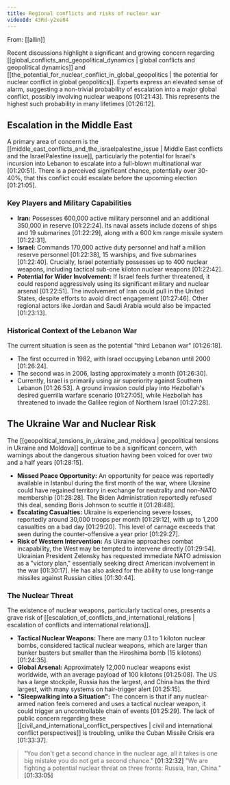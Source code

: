 ```yaml
---
title: Regional conflicts and risks of nuclear war
videoId: 43Rd-y2xe84
---
```


From: [[allin]] <br/> 

Recent discussions highlight a significant and growing concern regarding [[global_conflicts_and_geopolitical_dynamics | global conflicts and geopolitical dynamics]] and [[the_potential_for_nuclear_conflict_in_global_geopolitics | the potential for nuclear conflict in global geopolitics]]. Experts express an elevated sense of alarm, suggesting a non-trivial probability of escalation into a major global conflict, possibly involving nuclear weapons <a class="yt-timestamp" data-t="01:21:43">[01:21:43]</a>. This represents the highest such probability in many lifetimes <a class="yt-timestamp" data-t="01:26:12">[01:26:12]</a>.

## Escalation in the Middle East
A primary area of concern is the [[middle_east_conflicts_and_the_israelpalestine_issue | Middle East conflicts and the IsraelPalestine issue]], particularly the potential for Israel's incursion into Lebanon to escalate into a full-blown multinational war <a class="yt-timestamp" data-t="01:20:51">[01:20:51]</a>. There is a perceived significant chance, potentially over 30-40%, that this conflict could escalate before the upcoming election <a class="yt-timestamp" data-t="01:21:05">[01:21:05]</a>.

### Key Players and Military Capabilities
*   **Iran:** Possesses 600,000 active military personnel and an additional 350,000 in reserve <a class="yt-timestamp" data-t="01:22:24">[01:22:24]</a>. Its naval assets include dozens of ships and 19 submarines <a class="yt-timestamp" data-t="01:22:29">[01:22:29]</a>, along with a 600 km range missile system <a class="yt-timestamp" data-t="01:22:31">[01:22:31]</a>.
*   **Israel:** Commands 170,000 active duty personnel and half a million reserve personnel <a class="yt-timestamp" data-t="01:22:38">[01:22:38]</a>, 15 warships, and five submarines <a class="yt-timestamp" data-t="01:22:40">[01:22:40]</a>. Crucially, Israel potentially possesses up to 400 nuclear weapons, including tactical sub-one kiloton nuclear weapons <a class="yt-timestamp" data-t="01:22:42">[01:22:42]</a>.
*   **Potential for Wider Involvement:** If Israel feels further threatened, it could respond aggressively using its significant military and nuclear arsenal <a class="yt-timestamp" data-t="01:22:51">[01:22:51]</a>. The involvement of Iran could pull in the United States, despite efforts to avoid direct engagement <a class="yt-timestamp" data-t="01:27:46">[01:27:46]</a>. Other regional actors like Jordan and Saudi Arabia would also be impacted <a class="yt-timestamp" data-t="01:23:13">[01:23:13]</a>.

### Historical Context of the Lebanon War
The current situation is seen as the potential "third Lebanon war" <a class="yt-timestamp" data-t="01:26:18">[01:26:18]</a>.
*   The first occurred in 1982, with Israel occupying Lebanon until 2000 <a class="yt-timestamp" data-t="01:26:24">[01:26:24]</a>.
*   The second was in 2006, lasting approximately a month <a class="yt-timestamp" data-t="01:26:30">[01:26:30]</a>.
*   Currently, Israel is primarily using air superiority against Southern Lebanon <a class="yt-timestamp" data-t="01:26:53">[01:26:53]</a>. A ground invasion could play into Hezbollah's desired guerrilla warfare scenario <a class="yt-timestamp" data-t="01:27:05">[01:27:05]</a>, while Hezbollah has threatened to invade the Galilee region of Northern Israel <a class="yt-timestamp" data-t="01:27:28">[01:27:28]</a>.

## The Ukraine War and Nuclear Risk
The [[geopolitical_tensions_in_ukraine_and_moldova | geopolitical tensions in Ukraine and Moldova]] continue to be a significant concern, with warnings about the dangerous situation having been voiced for over two and a half years <a class="yt-timestamp" data-t="01:28:15">[01:28:15]</a>.
*   **Missed Peace Opportunity:** An opportunity for peace was reportedly available in Istanbul during the first month of the war, where Ukraine could have regained territory in exchange for neutrality and non-NATO membership <a class="yt-timestamp" data-t="01:28:28">[01:28:28]</a>. The Biden Administration reportedly refused this deal, sending Boris Johnson to scuttle it <a class="yt-timestamp" data-t="01:28:48">[01:28:48]</a>.
*   **Escalating Casualties:** Ukraine is experiencing severe losses, reportedly around 30,000 troops per month <a class="yt-timestamp" data-t="01:29:12">[01:29:12]</a>, with up to 1,200 casualties on a bad day <a class="yt-timestamp" data-t="01:29:20">[01:29:20]</a>. This level of carnage exceeds that seen during the counter-offensive a year prior <a class="yt-timestamp" data-t="01:29:27">[01:29:27]</a>.
*   **Risk of Western Intervention:** As Ukraine approaches combat incapability, the West may be tempted to intervene directly <a class="yt-timestamp" data-t="01:29:54">[01:29:54]</a>. Ukrainian President Zelensky has requested immediate NATO admission as a "victory plan," essentially seeking direct American involvement in the war <a class="yt-timestamp" data-t="01:30:17">[01:30:17]</a>. He has also asked for the ability to use long-range missiles against Russian cities <a class="yt-timestamp" data-t="01:30:44">[01:30:44]</a>.

### The Nuclear Threat
The existence of nuclear weapons, particularly tactical ones, presents a grave risk of [[escalation_of_conflicts_and_international_relations | escalation of conflicts and international relations]].
*   **Tactical Nuclear Weapons:** There are many 0.1 to 1 kiloton nuclear bombs, considered tactical nuclear weapons, which are larger than bunker busters but smaller than the Hiroshima bomb (15 kilotons) <a class="yt-timestamp" data-t="01:24:35">[01:24:35]</a>.
*   **Global Arsenal:** Approximately 12,000 nuclear weapons exist worldwide, with an average payload of 100 kilotons <a class="yt-timestamp" data-t="01:25:08">[01:25:08]</a>. The US has a large stockpile, Russia has the largest, and China has the third largest, with many systems on hair-trigger alert <a class="yt-timestamp" data-t="01:25:15">[01:25:15]</a>.
*   **"Sleepwalking into a Situation":** The concern is that if any nuclear-armed nation feels cornered and uses a tactical nuclear weapon, it could trigger an uncontrollable chain of events <a class="yt-timestamp" data-t="01:25:29">[01:25:29]</a>. The lack of public concern regarding these [[civil_and_international_conflict_perspectives | civil and international conflict perspectives]] is troubling, unlike the Cuban Missile Crisis era <a class="yt-timestamp" data-t="01:33:37">[01:33:37]</a>.

> "You don't get a second chance in the nuclear age, all it takes is one big mistake you do not get a second chance." <a class="yt-timestamp" data-t="01:32:32">[01:32:32]</a>
> "We are fighting a potential nuclear threat on three fronts: Russia, Iran, China." <a class="yt-timestamp" data-t="01:33:05">[01:33:05]</a>
